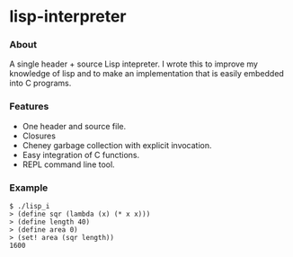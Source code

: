 lisp-interpreter
===============

### About ###

A single header + source Lisp intepreter. I wrote this to improve my knowledge of lisp and to make an implementation that is easily embedded into C programs.

### Features ###

- One header and source file.
- Closures
- Cheney garbage collection with explicit invocation.
- Easy integration of C functions.
- REPL command line tool.

### Example ###

```
$ ./lisp_i
> (define sqr (lambda (x) (* x x)))
> (define length 40)
> (define area 0)
> (set! area (sqr length))
1600
```

